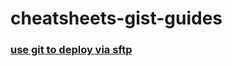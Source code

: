 # cheatsheets-gist-guides


### [use git to deploy via sftp](https://gist.github.com/jasenmichael/35364e5e4cf1aba2e8f81ab1879421e1)
